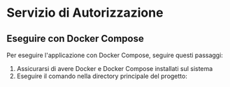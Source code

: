 # Servizio di Autorizzazione

## Eseguire con Docker Compose

Per eseguire l'applicazione con Docker Compose, seguire questi passaggi:

1. Assicurarsi di avere Docker e Docker Compose installati sul sistema
2. Eseguire il comando nella directory principale del progetto:

